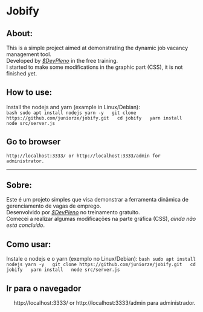 # Jobify
## About:
This is a simple project aimed at demonstrating the dynamic job vacancy management tool.  
Developed by *[$DevPleno](https://www.devpleno.com/)* in the free training.  
I started to make some modifications in the graphic part (CSS), it is not finished yet.  

## How to use:
Install the nodejs and yarn (example in Linux/Debian):  
    ```bash
    sudo apt install nodejs yarn -y  
    git clone https://github.com/juniorze/jobify.git  
    cd jobify  
    yarn install  
    node src/server.js  
    ```
## Go to browser
    http://localhost:3333/ or http://localhost:3333/admin for administrator.   
__________________________________________________________________________________________________
## Sobre:
Este é um projeto simples que visa demonstrar a ferramenta dinâmica de gerenciamento de vagas de emprego.  
Desenvolvido por *[$DevPleno](https://www.devpleno.com/)* no treinamento gratuito.  
Comecei a realizar algumas modificações na parte gráfica (CSS), *ainda não está concluído*.  

## Como usar:
Instale o nodejs e o yarn (exemplo no Linux/Debian):
    ```bash
    sudo apt install nodejs yarn -y  
    git clone https://github.com/juniorze/jobify.git  
    cd jobify  
    yarn install  
    node src/server.js 
    ```
## Ir para o navegador
     http://localhost:3333/ or http://localhost:3333/admin para administrador.

